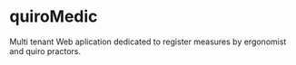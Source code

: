 # quiroMedic
Multi tenant Web aplication dedicated to register measures by ergonomist and quiro practors.
